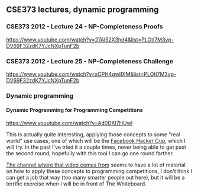 ## CSE373 lectures, dynamic programming

### CSE373 2012 - Lecture 24 - NP-Completeness Proofs

https://www.youtube.com/watch?v=27Al52X3hd4&list=PLOtl7M3yp-DV69F32zdK7YJcNXpTunF2b

### CSE373 2012 - Lecture 25 - NP-Completeness Challenge

https://www.youtube.com/watch?v=xCPH4gwIIXM&list=PLOtl7M3yp-DV69F32zdK7YJcNXpTunF2b

### Dynamic programming

#### Dynamic Programming for Programming Competitions

https://www.youutube.com/watch?v=Ad0DKl7HUwI

This is actually quite interesting, applying those concepts to some "real world" use cases,
one of which will be the [Facebook Hacker Cup](https://www.facebook.com/hackercup/posts/1356850017680516?notif_t=page_reengaged&notif_id=1482432873688739),
which I will try. In the past I've tried it a couple times, never being able to get past the second round, hopefully with this
tool I can go one round farther.

[The channel where that video comes from](https://www.youtube.com/channel/UC_WPHQksZpx_RoZysxQjFbg) seems to have a lot
of material on how to apply these concepts to programming competitions, I don't think I can get a job that way (too many
smarter people out here), but it will be a terrific exercise when I will be in front of The Whiteboard.
